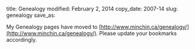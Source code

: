 title: Genealogy
modified: February 2, 2014
copy_date: 2007-14
slug: genealogy
save_as:

<!-- putting an emply `save_as` creates the sidebar entry and the link
		but allows the content to be hosted elsewhere (no page is
		creater as there is no where to save it! _ -->

My Genealogy pages have moved to
[http://www.minchin.ca/genealogy/](http://www.minchin.ca/genealogy/).
Please update your bookmarks accordingly.
